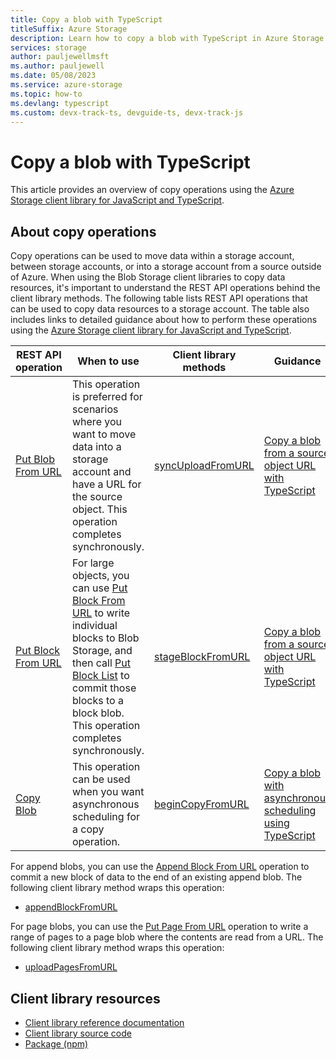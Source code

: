 ```yaml
---
title: Copy a blob with TypeScript
titleSuffix: Azure Storage
description: Learn how to copy a blob with TypeScript in Azure Storage by using the JavaScript client library.
services: storage
author: pauljewellmsft
ms.author: pauljewell
ms.date: 05/08/2023
ms.service: azure-storage
ms.topic: how-to
ms.devlang: typescript
ms.custom: devx-track-ts, devguide-ts, devx-track-js
---
```


# Copy a blob with TypeScript

This article provides an overview of copy operations using the [Azure Storage client library for JavaScript and TypeScript](/javascript/api/overview/azure/storage-blob-readme).

## About copy operations

Copy operations can be used to move data within a storage account, between storage accounts, or into a storage account from a source outside of Azure. When using the Blob Storage client libraries to copy data resources, it's important to understand the REST API operations behind the client library methods. The following table lists REST API operations that can be used to copy data resources to a storage account. The table also includes links to detailed guidance about how to perform these operations using the [Azure Storage client library for JavaScript and TypeScript](/javascript/api/overview/azure/storage-blob-readme).

| REST API operation | When to use | Client library methods | Guidance |
| --- | --- | --- | --- |
| [Put Blob From URL](/rest/api/storageservices/put-blob-from-url) | This operation is preferred for scenarios where you want to move data into a storage account and have a URL for the source object. This operation completes synchronously. | [syncUploadFromURL](/javascript/api/@azure/storage-blob/blockblobclient#@azure-storage-blob-blockblobclient-syncuploadfromurl) | [Copy a blob from a source object URL with TypeScript](storage-blob-copy-url-typescript.md) |
| [Put Block From URL](/rest/api/storageservices/put-block-from-url) | For large objects, you can use [Put Block From URL](/rest/api/storageservices/put-block-from-url) to write individual blocks to Blob Storage, and then call [Put Block List](/rest/api/storageservices/put-block-list) to commit those blocks to a block blob. This operation completes synchronously. | [stageBlockFromURL](/javascript/api/@azure/storage-blob/blockblobclient#@azure-storage-blob-blockblobclient-stageblockfromurl) | [Copy a blob from a source object URL with TypeScript](storage-blob-copy-url-typescript.md) |
| [Copy Blob](/rest/api/storageservices/copy-blob) | This operation can be used when you want asynchronous scheduling for a copy operation. | [beginCopyFromURL](/javascript/api/@azure/storage-blob/blobclient#@azure-storage-blob-blobclient-begincopyfromurl) | [Copy a blob with asynchronous scheduling using TypeScript](storage-blob-copy-async-typescript.md) |

For append blobs, you can use the [Append Block From URL](/rest/api/storageservices/append-block-from-url) operation to commit a new block of data to the end of an existing append blob. The following client library method wraps this operation:

- [appendBlockFromURL](/javascript/api/@azure/storage-blob/appendblobclient#@azure-storage-blob-appendblobclient-appendblockfromurl)

For page blobs, you can use the [Put Page From URL](/rest/api/storageservices/put-page-from-url) operation to write a range of pages to a page blob where the contents are read from a URL. The following client library method wraps this operation:

- [uploadPagesFromURL](/javascript/api/@azure/storage-blob/pageblobclient#@azure-storage-blob-pageblobclient-uploadpagesfromurl)

## Client library resources

- [Client library reference documentation](/javascript/api/@azure/storage-blob)
- [Client library source code](https://github.com/Azure/azure-sdk-for-js/tree/master/sdk/storage/storage-blob)
- [Package (npm)](https://www.npmjs.com/package/@azure/storage-blob)
